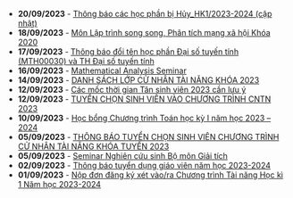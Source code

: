  - **20/09/2023** - [Thông báo các học phần bị Hủy_HK1/2023-2024 (cập nhật)](https://math.hcmus.edu.vn//tin-tức/tin-giáo-vụ/799-thông-báo-các-học-phần-bị-hủy_hk1-2023-2024)
 - **18/09/2023** - [Môn Lập trình song song, Phân tích mạng xã hội Khóa 2020](https://math.hcmus.edu.vn//tin-tức/tin-giáo-vụ/803-môn-lập-trình-song-song,-phân-tích-mạng-xã-hội-khóa-2020)
 - **17/09/2023** - [Thông báo đổi tên học phần Đại số tuyến tính (MTH00030) và TH Đại số tuyến tính](https://math.hcmus.edu.vn//tin-tức/tin-giáo-vụ/802-tb_doi_ten_hp_dstt)
 - **16/09/2023** - [Mathematical Analysis Seminar](https://math.hcmus.edu.vn//tin-tức/tin-nghiên-cứu/798-mathematical-analysis-seminar)
 - **14/09/2023** - [DANH SÁCH LỚP CỬ NHÂN TÀI NĂNG KHÓA 2023](https://math.hcmus.edu.vn//tin-tức/tin-giáo-vụ/797-ds-cntn-2023)
 - **12/09/2023** - [Các mốc thời gian Tân sinh viên 2023 cần lưu ý](https://math.hcmus.edu.vn//tin-tức/tin-giáo-vụ/796-các-mốc-thời-gian-tân-sinh-viên-2023-cần-lưu-ý)
 - **12/09/2023** - [TUYỂN CHỌN SINH VIÊN VÀO CHƯƠNG TRÌNH CNTN 2023](https://math.hcmus.edu.vn//tin-tức/tin-giáo-vụ/795-tuyen-chon-dgnlt-cntn-2023)
 - **10/09/2023** - [Học bổng Chương trình Toán học kỳ I năm học 2023 – 2024](https://math.hcmus.edu.vn//tin-tức/tin-học-bổng-việc-làm/791-hb-toan-2023-2024)
 - **05/09/2023** - [THÔNG BÁO TUYỂN CHỌN SINH VIÊN CHƯƠNG TRÌNH CỬ NHÂN TÀI NĂNG KHÓA TUYỂN 2023](https://math.hcmus.edu.vn//tin-tức/tin-giáo-vụ/794-tuyen-chon-cntn-2023)
 - **05/09/2023** - [Seminar Nghiên cứu sinh Bộ môn Giải tích](https://math.hcmus.edu.vn//tin-tức/tin-nghiên-cứu/793-seminar-nghiên-cứu-sinh-bộ-môn-giải-tích)
 - **02/09/2023** - [Thông báo tuyển dụng giáo viên năm học 2023-2024](https://math.hcmus.edu.vn//tin-tức/tin-học-bổng-việc-làm/792-thông-báo-tuyển-dụng-giáo-viên-năm-học-2023-2024)
 - **01/09/2023** - [Nộp đơn đăng ký xét vào/ra Chương trình Tài năng Học kì 1 Năm học 2023-2024](https://math.hcmus.edu.vn//tin-tức/tin-giáo-vụ/790-nộp-đơn-đăng-ký-xét-vào-ra-chương-trình-tài-năng-học-kì-1-năm-học-2023-2024)
